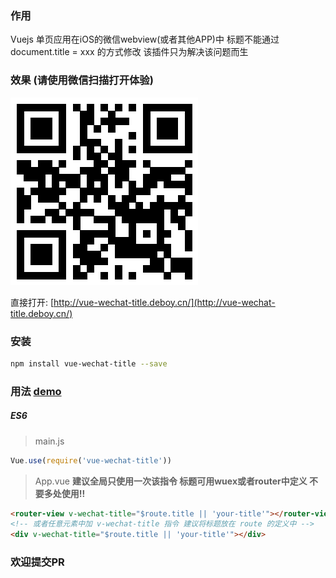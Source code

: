 ### 作用
Vuejs 单页应用在iOS的微信webview(或者其他APP)中 标题不能通过 document.title = xxx 的方式修改
该插件只为解决该问题而生

### 效果 (请使用微信扫描打开体验)

![预览](./preview.png)

直接打开: [http://vue-wechat-title.deboy.cn/](http://vue-wechat-title.deboy.cn/)

### 安装

```bash
npm install vue-wechat-title --save
```

### 用法 [demo](https://github.com/deboyblog/vue-wechat-title-demo/tree/use-directive)

##### ES6
> main.js

```js
Vue.use(require('vue-wechat-title'))
```

> App.vue **建议全局只使用一次该指令 标题可用wuex或者router中定义 不要多处使用!!**

```html
<router-view v-wechat-title="$route.title || 'your-title'"></router-view>
<!-- 或者任意元素中加 v-wechat-title 指令 建议将标题放在 route 的定义中 -->
<div v-wechat-title="$route.title || 'your-title'"></div>
```

### 欢迎提交PR